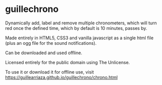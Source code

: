 # guillechrono
Dynamically add, label and remove multiple chronometers, which will turn red once the defined time, which by default is 10 minutes, passes by.

Made entirely in HTML5, CSS3 and vanilla javascript as a single html file (plus an ogg file for the sound notifications).

Can be downloaded and used offline.

Licensed entirely for the public domain using The Unlicense.

To use it or download it for offline use, visit https://guillearriaza.github.io/guillechrono/chrono.html

